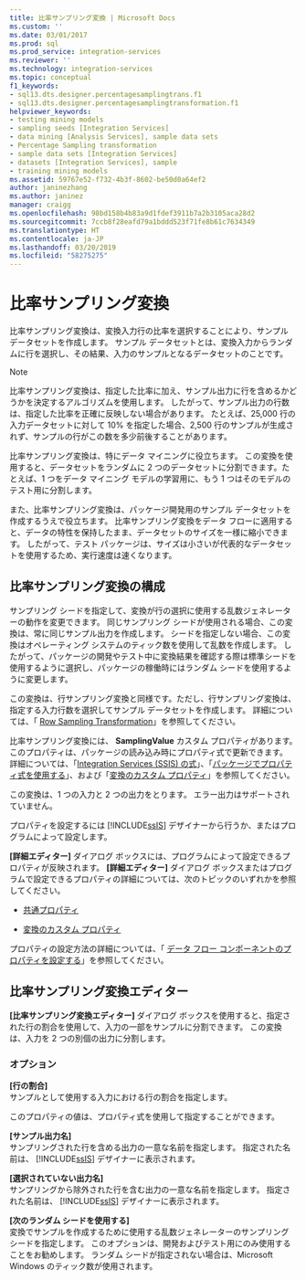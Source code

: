```yaml
---
title: 比率サンプリング変換 | Microsoft Docs
ms.custom: ''
ms.date: 03/01/2017
ms.prod: sql
ms.prod_service: integration-services
ms.reviewer: ''
ms.technology: integration-services
ms.topic: conceptual
f1_keywords:
- sql13.dts.designer.percentagesamplingtrans.f1
- sql13.dts.designer.percentagesamplingtransformation.f1
helpviewer_keywords:
- testing mining models
- sampling seeds [Integration Services]
- data mining [Analysis Services], sample data sets
- Percentage Sampling transformation
- sample data sets [Integration Services]
- datasets [Integration Services], sample
- training mining models
ms.assetid: 59767e52-f732-4b3f-8602-be50d0a64ef2
author: janinezhang
ms.author: janinez
manager: craigg
ms.openlocfilehash: 98bd158b4b83a9d1fdef3911b7a2b3105aca28d2
ms.sourcegitcommit: 7ccb8f28eafd79a1bddd523f71fe8b61c7634349
ms.translationtype: HT
ms.contentlocale: ja-JP
ms.lasthandoff: 03/20/2019
ms.locfileid: "58275275"
---
```

# <a name="percentage-sampling-transformation"></a>比率サンプリング変換
  比率サンプリング変換は、変換入力行の比率を選択することにより、サンプル データセットを作成します。 サンプル データセットとは、変換入力からランダムに行を選択し、その結果、入力のサンプルとなるデータセットのことです。  
  
> [!NOTE]  
>  比率サンプリング変換は、指定した比率に加え、サンプル出力に行を含めるかどうかを決定するアルゴリズムを使用します。 したがって、サンプル出力の行数は、指定した比率を正確に反映しない場合があります。 たとえば、25,000 行の入力データセットに対して 10% を指定した場合、2,500 行のサンプルが生成されず、サンプルの行がこの数を多少前後することがあります。  
  
 比率サンプリング変換は、特にデータ マイニングに役立ちます。 この変換を使用すると、データセットをランダムに 2 つのデータセットに分割できます。たとえば、1 つをデータ マイニング モデルの学習用に、もう 1 つはそのモデルのテスト用に分割します。  
  
 また、比率サンプリング変換は、パッケージ開発用のサンプル データセットを作成するうえで役立ちます。 比率サンプリング変換をデータ フローに適用すると、データの特性を保持したまま、データセットのサイズを一様に縮小できます。 したがって、テスト パッケージは、サイズは小さいが代表的なデータセットを使用するため、実行速度は速くなります。  
  
## <a name="configuration-the-percentage-sampling-transformation"></a>比率サンプリング変換の構成  
 サンプリング シードを指定して、変換が行の選択に使用する乱数ジェネレーターの動作を変更できます。 同じサンプリング シードが使用される場合、この変換は、常に同じサンプル出力を作成します。 シードを指定しない場合、この変換はオペレーティング システムのティック数を使用して乱数を作成します。 したがって、パッケージの開発やテスト中に変換結果を確認する際は標準シードを使用するように選択し、パッケージの稼働時にはランダム シードを使用するように変更します。  
  
 この変換は、行サンプリング変換と同様です。ただし、行サンプリング変換は、指定する入力行数を選択してサンプル データセットを作成します。 詳細については、「 [Row Sampling Transformation](../../../integration-services/data-flow/transformations/row-sampling-transformation.md)」を参照してください。  
  
 比率サンプリング変換には、 **SamplingValue** カスタム プロパティがあります。 このプロパティは、パッケージの読み込み時にプロパティ式で更新できます。 詳細については、「[Integration Services &#40;SSIS&#41; の式](../../../integration-services/expressions/integration-services-ssis-expressions.md)」、「[パッケージでプロパティ式を使用する](../../../integration-services/expressions/use-property-expressions-in-packages.md)」、および「[変換のカスタム プロパティ](../../../integration-services/data-flow/transformations/transformation-custom-properties.md)」を参照してください。  
  
 この変換は、1 つの入力と 2 つの出力をとります。 エラー出力はサポートされていません。  
  
 プロパティを設定するには [!INCLUDE[ssIS](../../../includes/ssis-md.md)] デザイナーから行うか、またはプログラムによって設定します。  
  
 **[詳細エディター]** ダイアログ ボックスには、プログラムによって設定できるプロパティが反映されます。 **[詳細エディター]** ダイアログ ボックスまたはプログラムで設定できるプロパティの詳細については、次のトピックのいずれかを参照してください。  
  
-   [共通プロパティ](https://msdn.microsoft.com/library/51973502-5cc6-4125-9fce-e60fa1b7b796)  
  
-   [変換のカスタム プロパティ](../../../integration-services/data-flow/transformations/transformation-custom-properties.md)  
  
 プロパティの設定方法の詳細については、「 [データ フロー コンポーネントのプロパティを設定する](../../../integration-services/data-flow/set-the-properties-of-a-data-flow-component.md)」を参照してください。  
  
## <a name="percentage-sampling-transformation-editor"></a>比率サンプリング変換エディター
  **[比率サンプリング変換エディター]** ダイアログ ボックスを使用すると、指定された行の割合を使用して、入力の一部をサンプルに分割できます。 この変換は、入力を 2 つの別個の出力に分割します。  
  
### <a name="options"></a>オプション  
 **[行の割合]**  
 サンプルとして使用する入力における行の割合を指定します。  
  
 このプロパティの値は、プロパティ式を使用して指定することができます。  
  
 **[サンプル出力名]**  
 サンプリングされた行を含める出力の一意な名前を指定します。 指定された名前は、 [!INCLUDE[ssIS](../../../includes/ssis-md.md)] デザイナーに表示されます。  
  
 **[選択されていない出力名]**  
 サンプリングから除外された行を含む出力の一意な名前を指定します。 指定された名前は、 [!INCLUDE[ssIS](../../../includes/ssis-md.md)] デザイナーに表示されます。  
  
 **[次のランダム シードを使用する]**  
 変換でサンプルを作成するために使用する乱数ジェネレーターのサンプリング シードを指定します。 このオプションは、開発およびテスト用にのみ使用することをお勧めします。 ランダム シードが指定されない場合は、Microsoft Windows のティック数が使用されます。  
  
  
